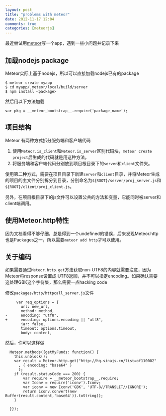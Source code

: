 ```yaml
---
layout: post
title: "problems with meteor"
date: 2012-11-17 12:04
comments: true
categories: [meteorjs]
---
```


最近尝试用[meteor](http://www.meteor.com)写一个app，遇到一些小问题并记录下来

## 加载nodejs package

Meteor实际上基于nodejs，所以可以直接加载nodejs已有的package

```
$ meteor create myapp
$ cd myapp/.meteor/local/build/server
$ npm install <package>
```

然后用以下方法加载

```
var pkg = __meteor_bootstrap__.require('package_name');
```


## 项目结构

Meteor 有两种方式拆分服务端和客户端代码

1. 使用`Meteor.is_client`和`Meteor.is_server`区别代码块，`meteor create project`后生成的代码就是用这种方法。
2. 将服务端和客户端代码分别放到项目根目录下的`server`和`client`文件夹。

使用第二种方式，需要在项目目录下新建`server`和`client`目录，并将Meteor生成的项目的主文件分别拆分到目录，分别命名为`${ROOT}/server/proj_server.js`和`${ROOT}/client/proj_client.js`。

另外，在项目根目录下的js文件可以设置公共的方法和变量，它能同时被server和client端调用。

## 使用Meteor.http特性

因为文档看得不够仔细，总是得到一个undefined的错误，后来发现Meteor.http也是Packages之一，所以需要`meteor add http`才可以使用。

## 关于编码

如果需要通过`Meteor.http.get`方法获取non-UTF8的内容就需要注意，因为Meteor将response设置成 UTF8返回，并不可以指定encoding。如果确认需要这处理GBK这个字符集，那么需要一点hacking code

修改`packages/http/httpcall_server.js`文件

```
     var req_options = {
       url: new_url,
       method: method,
-      encoding: "utf8",
+      encoding: options.encoding || "utf8",
       jar: false,
       timeout: options.timeout,
       body: content,
```

然后，你可以这样做

```
  Meteor.methods({getMyFunds: function() {
    this.unblock();
    var result = Meteor.http.get("http://hq.sinajs.cn/list=of110002"
      , { encoding: "base64" }
      );
    if (result.statusCode === 200) {
        var require = __meteor_bootstrap__.require;
        var Iconv = require('iconv').Iconv;
        var iconv = new Iconv('GBK', 'UTF-8//TRANSLIT//IGNORE');
        return iconv.convert(new Buffer(result.content,'base64')).toString();
    }

  }});
```